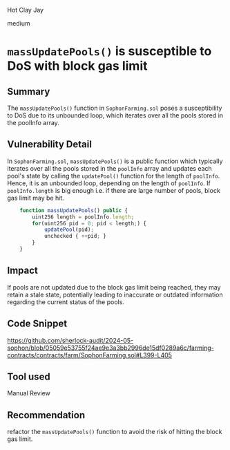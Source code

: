 Hot Clay Jay

medium

# `massUpdatePools()` is susceptible to DoS with block gas limit

## Summary
The `massUpdatePools()` function in `SophonFarming.sol` poses a susceptibility to DoS due to its unbounded loop, which iterates over all the pools stored in the poolInfo array. 

## Vulnerability Detail
In `SophonFarming.sol`, `massUpdatePools()` is a public function which typically iterates over all the pools stored in the `poolInfo` array and updates each pool's state by calling the  `updatePool()` function for the length of `poolInfo`. Hence, it is an unbounded loop, depending on the length of `poolInfo`. 
If `poolInfo.length` is big enough i.e. if there are large number of pools, block gas limit may be hit.

```js
    function massUpdatePools() public {
        uint256 length = poolInfo.length;
        for(uint256 pid = 0; pid < length;) {
            updatePool(pid);
            unchecked { ++pid; }
        }
    }
```

## Impact
If pools are not updated due to the block gas limit being reached, they may retain a stale state, potentially leading to inaccurate or outdated information regarding the current status of the pools.


## Code Snippet
https://github.com/sherlock-audit/2024-05-sophon/blob/05059e53755f24ae9e3a3bb2996de15df0289a6c/farming-contracts/contracts/farm/SophonFarming.sol#L399-L405
## Tool used
Manual Review

## Recommendation
 refactor the `massUpdatePools()` function to avoid the risk of hitting the block gas limit.